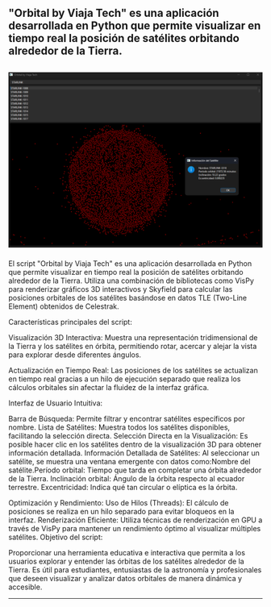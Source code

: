  "Orbital by Viaja Tech" es una aplicación desarrollada en Python que permite visualizar en tiempo real la posición de satélites orbitando alrededor de la Tierra.
----
![](https://github.com/viajatech/Orbital/blob/main/ORBITAL%20GUI%20PHOTO.png) 
----
El script "Orbital by Viaja Tech" es una aplicación desarrollada en Python que permite visualizar en tiempo real la posición de satélites orbitando alrededor de la Tierra. Utiliza una combinación de bibliotecas como VisPy para renderizar gráficos 3D interactivos y Skyfield para calcular las posiciones orbitales de los satélites basándose en datos TLE (Two-Line Element) obtenidos de Celestrak.

Características principales del script:

Visualización 3D Interactiva: Muestra una representación tridimensional de la Tierra y los satélites en órbita, permitiendo rotar, acercar y alejar la vista para explorar desde diferentes ángulos.

Actualización en Tiempo Real: Las posiciones de los satélites se actualizan en tiempo real gracias a un hilo de ejecución separado que realiza los cálculos orbitales sin afectar la fluidez de la interfaz gráfica.

Interfaz de Usuario Intuitiva:

Barra de Búsqueda: Permite filtrar y encontrar satélites específicos por nombre.
Lista de Satélites: Muestra todos los satélites disponibles, facilitando la selección directa.
Selección Directa en la Visualización: Es posible hacer clic en los satélites dentro de la visualización 3D para obtener información detallada.
Información Detallada de Satélites: Al seleccionar un satélite, se muestra una ventana emergente con datos como:Nombre del satélite.Período orbital: Tiempo que tarda en completar una órbita alrededor de la Tierra. Inclinación orbital: Ángulo de la órbita respecto al ecuador terrestre.
Excentricidad: Indica qué tan circular o elíptica es la órbita.

Optimización y Rendimiento:
Uso de Hilos (Threads): El cálculo de posiciones se realiza en un hilo separado para evitar bloqueos en la interfaz.
Renderización Eficiente: Utiliza técnicas de renderización en GPU a través de VisPy para mantener un rendimiento óptimo al visualizar múltiples satélites.
Objetivo del script:

Proporcionar una herramienta educativa e interactiva que permita a los usuarios explorar y entender las órbitas de los satélites alrededor de la Tierra. Es útil para estudiantes, entusiastas de la astronomía y profesionales que deseen visualizar y analizar datos orbitales de manera dinámica y accesible.

-----

